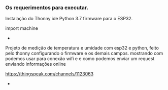 ### Os requerimentos para executar.

Instalação do Thonny ide
Python 3.7
firmware para o ESP32.

import machine


-
Projeto de medição de temperatura e umidade com esp32 e python, feito pelo thonny configurando o firmware e os demais campos. mostrando com podemos usar para conexão wifi e e como podemos enviar um request enviando informações online

https://thingspeak.com/channels/1123063

-
